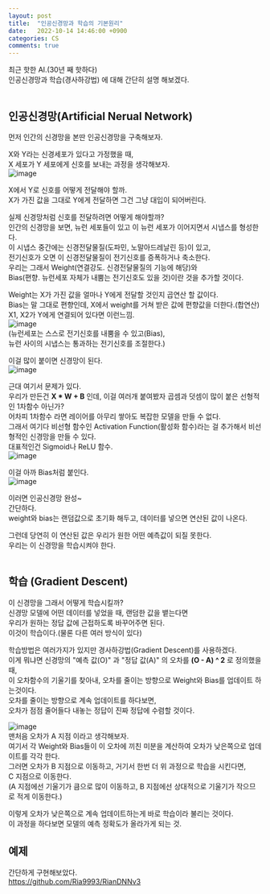 ```yaml
---
layout: post
title:  "인공신경망과 학습의 기본원리"
date:   2022-10-14 14:46:00 +0900
categories: CS
comments: true
---
```

최근 핫한 AI.(30년 째 핫하다)  
인공신경망과 학습(경사하강법) 에 대해 간단히 설명 해보겠다.  
<br>

## 인공신경망(Artificial Nerual Network)
먼저 인간의 신경망을 본딴 인공신경망을 구축해보자.  

X와 Y라는 신경세포가 있다고 가정했을 때,  
X 세포가 Y 세포에게 신호를 보내는 과정을 생각해보자.  
![image](https://user-images.githubusercontent.com/44316628/195788279-b271fb9f-438b-4ff8-ad45-b78e3fc52047.png)  

X에서 Y로 신호를 어떻게 전달해야 할까.  
X가 가진 값을 그대로 Y에게 전달하면 그건 그냥 대입이 되어버린다.  

실제 신경망처럼 신호를 전달하려면 어떻게 해야할까?  
인간의 신경망을 보면, 뉴런 세포들이 있고 이 뉴런 세포가 이어지면서 시냅스를 형성한다.  
이 시냅스 중간에는 신경전달물질(도파민, 노말아드레날린 등)이 있고,  
전기신호가 오면 이 신경전달물질이 전기신호를 증폭하거나 축소한다.  
우리는 그래서 Weight(연결강도. 신경전달물질의 기능에 해당)와  
Bias(편향. 뉴런세포 자체가 내뿜는 전기신호도 있을 것)이란 것을 추가할 것이다.  

Weight는 X가 가진 값을 얼마나 Y에게 전달할 것인지 곱연산 할 값이다.  
Bias는 말 그대로 편향인데, X에서 weight를 거쳐 받은 값에 편향값을 더한다.(합연산)  
X1, X2가 Y에게 연결되어 있다면 이런느낌.  
![image](https://user-images.githubusercontent.com/44316628/195786104-5e3a1bf9-3b76-422d-90b6-48276f444844.png)  
(뉴런세포는 스스로 전기신호를 내뿜을 수 있고(Bias),  
뉴런 사이의 시냅스는 통과하는 전기신호를 조절한다.)  

이걸 많이 붙이면 신경망이 된다.  
![image](https://user-images.githubusercontent.com/44316628/195774770-770fdf78-1530-415b-ba27-b77cb1c8352d.png)  

근대 여기서 문제가 있다.  
우리가 만든건 **X * W + B** 인데, 이걸 여러개 붙여봤자 곱셈과 덧셈이 많이 붙은 선형적인 1차함수 아닌가?  
어차피 1차함수 라면 레이어를 아무리 쌓아도 복잡한 모델을 만들 수 없다.  
그래서 여기다 비선형 함수인 Activation Function(활성화 함수)라는 걸 추가해서 비선형적인 신경망을 만들 수 있다.  
대표적인건 Sigmoid나 ReLU 함수.  
![image](https://user-images.githubusercontent.com/44316628/195775588-0b6b8d82-adfa-48cc-852b-69be2308aada.png)  

이걸 아까 Bias처럼 붙인다.  
![image](https://user-images.githubusercontent.com/44316628/195775882-cd8dbf6d-d0c1-4bc7-8f68-1a6228dbf547.png)  

이러면 인공신경망 완성~  
간단하다.  
weight와 bias는 랜덤값으로 초기화 해두고, 
데이터를 넣으면 연산된 값이 나온다.  

그런데 당연히 이 연산된 값은 우리가 원한 어떤 예측값이 되질 못한다.  
우리는 이 신경망을 학습시켜야 한다.  
<br>

## 학습 (Gradient Descent)
이 신경망을 그래서 어떻게 학습시킬까?  
신경망 모델에 어떤 데이터를 넣었을 때, 랜덤한 값을 뱉는다면  
우리가 원하는 정답 값에 근접하도록 바꾸어주면 된다.  
이것이 학습이다.(물론 다른 여러 방식이 있다)  

학습방법은 여러가지가 있지만 경사하강법(Gradient Descent)를 사용하겠다.  
이게 뭐냐면 신경망의 "예측 값(O)" 과 "정답 값(A)" 의 오차를 **(O - A) ^ 2** 로 정의했을 때,  
이 오차함수의 기울기를 찾아내, 오차를 줄이는 방향으로 Weight와 Bias를 업데이트 하는것이다.  
오차를 줄이는 방향으로 계속 업데이트를 하다보면,  
오차가 점점 줄어들다 내놓는 정답이 진짜 정답에 수렴할 것이다.  

![image](https://user-images.githubusercontent.com/44316628/197344746-dec0e6f0-87b2-42c4-8b83-497772507629.png)  
맨처음 오차가 A 지점 이라고 생각해보자.  
여기서 각 Weight와 Bias들이 이 오차에 끼친 미분을 계산하여 오차가 낮은쪽으로 업데이트를 각각 한다.    
그러면 오차가 B 지점으로 이동하고, 거기서 한번 더 위 과정으로 학습을 시킨다면,  
C 지점으로 이동한다.  
(A 지점에선 기울기가 큼으로 많이 이동하고, B 지점에선 상대적으로 기울기가 작으므로 적게 이동한다.)  

이렇게 오차가 낮은쪽으로 계속 업데이트하는게 바로 학습이라 불리는 것이다.  
이 과정을 하다보면 모델의 예측 정확도가 올라가게 되는 것.  

## 예제
간단하게 구현해보았다.  
<https://github.com/Ria9993/RianDNNv3>  
